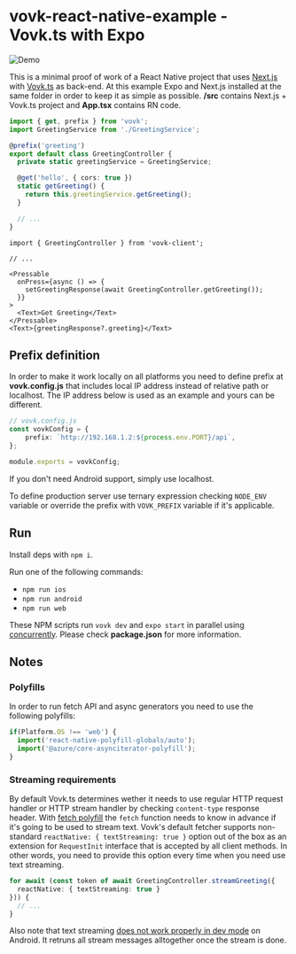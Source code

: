 # vovk-react-native-example - Vovk.ts with Expo

![Demo](https://github.com/finom/vovk-react-native-example/assets/1082083/853878d2-461b-467e-852c-c0e5149fe761)

This is a minimal proof of work of a React Native project that uses [Next.js]([https://vovk.dev/](https://nextjs.org/)) with [Vovk.ts](https://vovk.dev/) as back-end. At this example Expo and Next.js installed at the same folder in order to keep it as simple as possible. **/src** contains Next.js + Vovk.ts project and **App.tsx** contains RN code.

```ts
import { get, prefix } from 'vovk';
import GreetingService from './GreetingService';

@prefix('greeting')
export default class GreetingController {
  private static greetingService = GreetingService;

  @get('hello', { cors: true })
  static getGreeting() {
    return this.greetingService.getGreeting();
  }

  // ...
}
```

```tsx
import { GreetingController } from 'vovk-client';

// ...

<Pressable 
  onPress={async () => {
    setGreetingResponse(await GreetingController.getGreeting());
  }}
>
  <Text>Get Greeting</Text>
</Pressable>
<Text>{greetingResponse?.greeting}</Text>
```

## Prefix definition

In order to make it work locally on all platforms you need to define prefix at **vovk.config.js** that includes local IP address instead of relative path or localhost. The IP address below is used as an example and yours can be different. 

```ts
// vovk.config.js
const vovkConfig = {
    prefix: `http://192.168.1.2:${process.env.PORT}/api`,
};

module.exports = vovkConfig;
```

If you don't need Android support, simply use localhost.

To define production server use ternary expression checking `NODE_ENV` variable or override the prefix with `VOVK_PREFIX` variable if it's applicable.

## Run

Install deps with `npm i`.

Run one of the following commands:

- `npm run ios`
- `npm run android`
- `npm run web`

These NPM scripts run `vovk dev` and `expo start` in parallel using [concurrently](https://www.npmjs.com/package/concurrently). Please check **package.json** for more information.

## Notes

### Polyfills

In order to run fetch API and async generators you need to use the following polyfills:

```ts
if(Platform.OS !== 'web') {
  import('react-native-polyfill-globals/auto');
  import('@azure/core-asynciterator-polyfill');
}
```

### Streaming requirements

By default Vovk.ts determines wether it needs to use regular HTTP request handler or HTTP stream handler by checking `content-type` response header. With [fetch polyfill](https://www.npmjs.com/package/react-native-fetch-api) the `fetch` function needs to know in advance if it's going to be used to stream text. Vovk's default fetcher supports non-standard `reactNative: { textStreaming: true }` option out of the box as an extension for `RequestInit` interface that is accepted by all client methods. In other words, you need to provide this option every time when you need use text streaming.

```ts
for await (const token of await GreetingController.streamGreeting({
  reactNative: { textStreaming: true }
})) {
  // ...
}
```

Also note that text streaming [does not work properly in dev mode](https://github.com/react-native-community/fetch/issues/13#issuecomment-1703097655) on Android. It retruns all stream messages alltogether once the stream is done.

